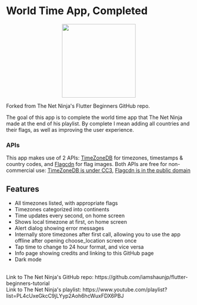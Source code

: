 # World Time App, Completed

<p align='center'>
<img src='https://github.com/r280822a/world_time_complete/assets/137796180/65eab2de-d3f4-4e81-8226-191da4e46b59.png' width='200'>
</p>

Forked from The Net Ninja's Flutter Beginners GitHub repo. 

The goal of this app is to complete the world time app that The Net Ninja made at the end of his playlist. By complete I mean adding all countries and their flags, as well as improving the user experience. <br/>
### APIs
This app makes use of 2 APIs: [TimeZoneDB](https://timezonedb.com/) for timezones, timestamps & country codes, and [Flagcdn](https://flagcdn.com/) for flag images. Both APIs are free for non-commercial use: [TimeZoneDB is under CC3](https://timezonedb.com/about), [Flagcdn is in the public domain](https://flagpedia.net/about)

## Features
- All timezones listed, with appropriate flags
- Timezones categorized into continents
- Time updates every second, on home screen
- Shows local timezone at first, on home screen
- Alert dialog showing error messages
- Internally store timezones after first call, allowing you to use the app offline after opening choose_location screen once
- Tap time to change to 24 hour format, and vice versa
- Info page showing credits and linking to this GitHub page
- Dark mode

<br/>
Link to The Net Ninja's GitHub repo: https://github.com/iamshaunjp/flutter-beginners-tutorial <br>
Link to The Net Ninja's playlist: https://www.youtube.com/playlist?list=PL4cUxeGkcC9jLYyp2Aoh6hcWuxFDX6PBJ
